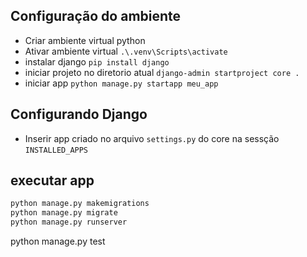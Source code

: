 ## Configuração do ambiente

- Criar ambiente virtual python
- Ativar ambiente virtual `.\.venv\Scripts\activate`
- instalar django `pip install django`
- iniciar projeto no diretorio atual `django-admin startproject core .`
- iniciar app `python manage.py startapp meu_app`

## Configurando Django

- Inserir app criado no arquivo `settings.py` do core na sessção `INSTALLED_APPS`


## executar app

```bash
python manage.py makemigrations
python manage.py migrate
python manage.py runserver

```

python manage.py test 